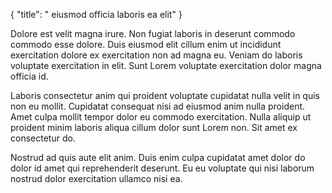 {
  "title": " eiusmod officia laboris ea elit"
}

Dolore est velit magna irure. Non fugiat laboris in deserunt commodo commodo esse dolore. Duis eiusmod elit cillum enim ut incididunt exercitation dolore ex exercitation non ad magna eu. Veniam do laboris voluptate exercitation in elit. Sunt Lorem voluptate exercitation dolor magna officia id.

Laboris consectetur anim qui proident voluptate cupidatat nulla velit in quis non eu mollit. Cupidatat consequat nisi ad eiusmod anim nulla proident. Amet culpa mollit tempor dolor eu commodo exercitation. Nulla aliquip ut proident minim laboris aliqua cillum dolor sunt Lorem non. Sit amet ex consectetur do.

Nostrud ad quis aute elit anim. Duis enim culpa cupidatat amet dolor do dolor id amet qui reprehenderit deserunt. Eu eu voluptate qui nisi laborum nostrud dolor exercitation ullamco nisi ea.